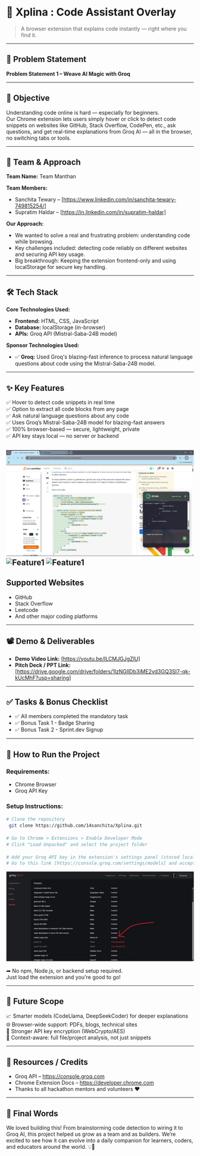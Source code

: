 # 🚀 Xplina : Code Assistant Overlay
> A browser extension that explains code instantly — right where you find it.

---

## 📌 Problem Statement  
**Problem Statement 1 – Weave AI Magic with Groq**  

---

## 🎯 Objective  
Understanding code online is hard — especially for beginners.  
Our Chrome extension lets users simply hover or click to detect code snippets on websites like GitHub, Stack Overflow, CodePen, etc., ask questions, and get real-time explanations from Groq AI — all in the browser, no switching tabs or tools.

---

## 🧠 Team & Approach  
**Team Name:** Team Manthan  

**Team Members:**  
- Sanchita Tewary – [https://www.linkedin.com/in/sanchita-tewary-749815254/]
- Supratim Haldar –  [https://in.linkedin.com/in/supratim-haldar]

**Our Approach:**  
- We wanted to solve a real and frustrating problem: understanding code while browsing.  
- Key challenges included: detecting code reliably on different websites and securing API key usage.  
- Big breakthrough: Keeping the extension frontend-only and using localStorage for secure key handling.

---

## 🛠️ Tech Stack  

**Core Technologies Used:**  
- **Frontend:** HTML, CSS, JavaScript  
- **Database:** localStorage (in-browser)  
- **APIs:** Groq API (Mistral-Saba-24B model)  

**Sponsor Technologies Used:**  
- ✅ **Groq:** Used Groq's blazing-fast inference to process natural language questions about code using the Mistral-Saba-24B model.  

---

## ✨ Key Features  
✅ Hover to detect code snippets in real time  
✅ Option to extract all code blocks from any page  
✅ Ask natural language questions about any code  
✅ Uses Groq’s Mistral-Saba-24B model for blazing-fast answers  
✅ 100% browser-based — secure, lightweight, private  
✅ API key stays local — no server or backend


![Feature1](https://github.com/14sanchita/Xplina/blob/main/Feature1.png)
![Feature1]()
![Feature1]()
---
## Supported Websites

- GitHub
- Stack Overflow
- Leetcode
- And other major coding platforms


---
## 📽️ Demo & Deliverables  

- **Demo Video Link:** [https://youtu.be/ILCMJGJgZlU]  
- **Pitch Deck / PPT Link:** [https://drive.google.com/drive/folders/1lzNGllDb3iME2vd3GQ3SI7-qk-kUcMhF?usp=sharing]  

---

## ✅ Tasks & Bonus Checklist  

- ✅ All members completed the mandatory task  
- ✅ Bonus Task 1 - Badge Sharing  
- ✅ Bonus Task 2 - Sprint.dev Signup

---

## 🧪 How to Run the Project  

### Requirements:  
- Chrome Browser  
- Groq API Key  

### Setup Instructions:  
```bash
# Clone the repository
 git clone https://github.com/14sanchita/Xplina.git

# Go to Chrome > Extensions > Enable Developer Mode
# Click "Load Unpacked" and select the project folder

# Add your Groq API key in the extension's settings panel (stored locally)
# Go to this link [https://console.groq.com/settings/models] and accept the terms of mistral-saba-24b model and make it available

```
![model enable](https://github.com/14sanchita/Xplina/blob/main/Model.jpg)

➡ No npm, Node.js, or backend setup required.  
Just load the extension and you're good to go!

---

## 🦠 Future Scope  

📈 Smarter models (CodeLlama, DeepSeekCoder) for deeper explanations  
🌐 Browser-wide support: PDFs, blogs, technical sites  
🔐 Stronger API key encryption (WebCrypto/AES)  
🧠 Context-aware: full file/project analysis, not just snippets  

---

## 📌 Resources / Credits  
- Groq API – https://console.groq.com
- Chrome Extension Docs – https://developer.chrome.com 
- Thanks to all hackathon mentors and volunteers ❤️

---

## 🏁 Final Words  
We loved building this! From brainstorming code detection to wiring it to Groq AI, this project helped us grow as a team and as builders. We’re excited to see how it can evolve into a daily companion for learners, coders, and educators around the world. 💡🚀
